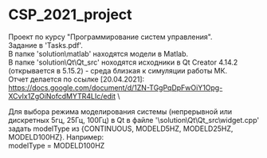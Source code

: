 # CSP_2021_project
Проект по курсу "Программирование систем управления". \
Задание в 'Tasks.pdf'. \
В папке 'solution\matlab' находятся модели в Matlab. \
В папке 'solution\Qt\Qt_src' ноходятся исходники в Qt Creator 4.14.2 (открывается в 5.15.2) - среда близкая к симуляции работы МК. \
Отчет делается по ссылке [20.04.2021]: https://docs.google.com/document/d/1ZN-TGgPqDpFwOiY1Opg-XCvIx1ZgOiNofcdMYTR4LIc/edit \

Для выбора режима моделирования системы (непрерывной или дискретных 5гц, 25Гц, 100Гц) в Qt в файле '\solution\Qt\Qt_src\widget.cpp' задать modelType из {CONTINUOUS, MODELD5HZ, MODELD25HZ, MODELD100HZ}. Например: \
modelType = MODELD100HZ
